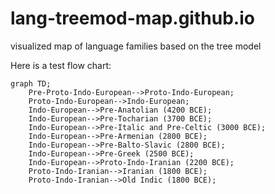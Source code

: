 # lang-treemod-map.github.io
visualized map of language families based on the tree model

Here is a test flow chart:

```mermaid
graph TD;
    Pre-Proto-Indo-European-->Proto-Indo-European;
    Proto-Indo-European-->Indo-European;
    Indo-European-->Pre-Anatolian (4200 BCE);
    Indo-European-->Pre-Tocharian (3700 BCE);
    Indo-European-->Pre-Italic and Pre-Celtic (3000 BCE);
    Indo-European-->Pre-Armenian (2800 BCE);
    Indo-European-->Pre-Balto-Slavic (2800 BCE);
    Indo-European-->Pre-Greek (2500 BCE);
    Indo-European-->Proto-Indo-Iranian (2200 BCE);
    Proto-Indo-Iranian-->Iranian (1800 BCE);
    Proto-Indo-Iranian-->Old Indic (1800 BCE);
```
